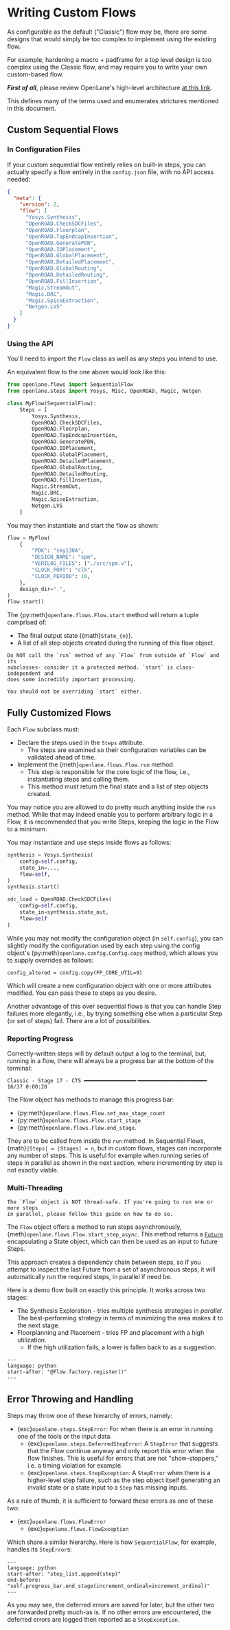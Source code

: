 # Writing Custom Flows

As configurable as the default ("Classic") flow may be, there are some designs
that would simply be too complex to implement using the existing flow.

For example, hardening a macro + padframe for a top level design is too complex
using the Classic flow, and may require you to write your own custom-based flow.

**_First of all_**, please review OpenLane's high-level architecture [at this link](../reference/architecture.md).

This defines many of the terms used and enumerates strictures mentioned in this document.

## Custom Sequential Flows

### In Configuration Files

If your custom sequential flow entirely relies on built-in steps, you can actually specify
a flow entirely in the `config.json` file, with no API access needed:

```json
{
  "meta": {
    "version": 2,
    "flow": [
      "Yosys.Synthesis",
      "OpenROAD.CheckSDCFiles",
      "OpenROAD.Floorplan",
      "OpenROAD.TapEndcapInsertion",
      "OpenROAD.GeneratePDN",
      "OpenROAD.IOPlacement",
      "OpenROAD.GlobalPlacement",
      "OpenROAD.DetailedPlacement",
      "OpenROAD.GlobalRouting",
      "OpenROAD.DetailedRouting",
      "OpenROAD.FillInsertion",
      "Magic.StreamOut",
      "Magic.DRC",
      "Magic.SpiceExtraction",
      "Netgen.LVS"
    ]
  }
}
```

### Using the API

You'll need to import the `Flow` class as well as any steps you intend to use.

An equivalent flow to the one above would look like this:

```python
from openlane.flows import SequentialFlow
from openlane.steps import Yosys, Misc, OpenROAD, Magic, Netgen

class MyFlow(SequentialFlow):
    Steps = [
        Yosys.Synthesis,
        OpenROAD.CheckSDCFiles,
        OpenROAD.Floorplan,
        OpenROAD.TapEndcapInsertion,
        OpenROAD.GeneratePDN,
        OpenROAD.IOPlacement,
        OpenROAD.GlobalPlacement,
        OpenROAD.DetailedPlacement,
        OpenROAD.GlobalRouting,
        OpenROAD.DetailedRouting,
        OpenROAD.FillInsertion,
        Magic.StreamOut,
        Magic.DRC,
        Magic.SpiceExtraction,
        Netgen.LVS
    ]
```

You may then instantiate and start the flow as shown:

```python
flow = MyFlow(
    {
        "PDK": "sky130A",
        "DESIGN_NAME": "spm",
        "VERILOG_FILES": ["./src/spm.v"],
        "CLOCK_PORT": "clk",
        "CLOCK_PERIOD": 10,
    },
    design_dir=".",
)
flow.start()
```

The {py:meth}`openlane.flows.Flow.start` method will return a tuple comprised of:

* The final output state ({math}`State_{n}`).
* A list of all step objects created during the running of this flow object.

```{important}
Do NOT call the `run` method of any `Flow` from outside of `Flow` and its
subclasses- consider it a protected method. `start` is class-independent and
does some incredibly important processing.

You should not be overriding `start` either.
```

## Fully Customized Flows

Each `Flow` subclass must:

* Declare the steps used in the `Steps` attribute.
  * The steps are examined so their configuration variables can be validated ahead of time.
* Implement the {meth}`openlane.flows.Flow.run` method.
  * This step is responsible for the core logic of the flow, i.e., instantiating
    steps and calling them.
  * This method must return the final state and a list of step objects created.

You may notice you are allowed to do pretty much anything inside the `run` method.
While that may indeed enable you to perform arbitrary logic in a Flow, it is
recommended that you write Steps, keeping the logic in the Flow to a minimum.

You may instantiate and use steps inside flows as follows:

```python
synthesis = Yosys.Synthesis(
    config=self.config,
    state_in=...,
    flow=self,
)
synthesis.start()

sdc_load = OpenROAD.CheckSDCFiles(
    config=self.config,
    state_in=synthesis.state_out,
    flow=self
)
```

While you may not modify the configuration object (in `self.config`),
you can slightly modify the configuration used by each step using the config object's
{py:meth}`openlane.config.Config.copy` method, which allows you to supply overrides as follows:

```python3
config_altered = config.copy(FP_CORE_UTIL=9)
```

Which will create a new configuration object with one or more attributes modified.
You can pass these to steps as you desire.

Another advantage of this over sequential flows is that you can handle Step failures
more elegantly, i.e., by trying something else when a particular Step (or set of steps) fail.
There are a lot of possibilities.

### Reporting Progress

Correctly-written steps will by default output a log to the terminal, but, running
in a flow, there will always be a progress bar at the bottom of the terminal:

```
Classic - Stage 17 - CTS ━━━━━━━━━━━━━━━━━╺━━━━━━━━━━━━━━━━━━━━━━ 16/37 0:00:20
```

The Flow object has methods to manage this progress bar:

* {py:meth}`openlane.flows.Flow.set_max_stage_count`
* {py:meth}`openlane.flows.Flow.start_stage`
* {py:meth}`openlane.flows.Flow.end_stage`.

They are to be called from inside the `run` method. In Sequential Flows,
{math}`|Steps| = |Stages| = n`, but in custom flows, stages can incorporate any
number of steps. This is useful for example when running series of steps in parallel
as shown in the next section, where incrementing by step is not exactly viable.

### Multi-Threading

```{important}
The `Flow` object is NOT thread-safe. If you're going to run one or more steps
in parallel, please follow this guide on how to do so.
```

The `Flow` object offers a method to run steps asynchronously, {meth}`openlane.flows.Flow.start_step_async`.
This method returns a [`Future`](https://en.wikipedia.org/wiki/Futures_and_promises)
encapsulating a State object, which can then be used as an input to future Steps.

This approach creates a dependency chain between steps, so if you attempt to
inspect the last Future from a set of asynchronous steps, it will automatically
run the required steps, in parallel if need be.

Here is a demo flow built on exactly this principle. It works across two stages:

* The Synthesis Exploration - tries multiple synthesis strategies in _parallel_.
  The best-performing strategy in terms of minimizing the area makes it to the
  next stage.
* Floorplanning and Placement - tries FP and placement with a high utilization.
  * If the high utilization fails, a lower is fallen back to as a suggestion.

```{literalinclude} ../../../openlane/flows/optimizing.py
---
language: python
start-after: "@Flow.factory.register()"
---
```

## Error Throwing and Handling

Steps may throw one of these hierarchy of errors, namely:

* {exc}`openlane.steps.StepError`: For when there is an error in running one of the
  tools or the input data.
  * {exc}`openlane.steps.DeferredStepError`: A `StepError` that suggests that the
    Flow continue anyway and only report this error when the flow finishes. This
    is useful for errors that are not "show-stoppers," i.e. a timing violation
    for example.
  * {exc}`openlane.steps.StepException`: A `StepError` when there is a
    higher-level step failure, such as the step object itself generating an
    invalid state or a state input to a `Step` has missing inputs.

As a rule of thumb, it is sufficient to forward these errors as one of these two:

* {exc}`openlane.flows.FlowError`
  * {exc}`openlane.flows.FlowException`

Which share a similar hierarchy. Here is how `SequentialFlow`, for example, handles
its `StepError`s:

```{literalinclude} ../../../openlane/flows/sequential.py
---
language: python
start-after: "step_list.append(step)"
end-before: "self.progress_bar.end_stage(increment_ordinal=increment_ordinal)"
---
```

As you may see, the deferred errors are saved for later, but the other two are
forwarded pretty much-as is. If no other errors are encountered, the deferred
errors are logged then reported as a `StepException`.
